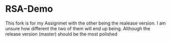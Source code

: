 # RSA-Demo


This fork is for my Assignmet with the other being the realease version. 
I am unsure how different the two of them will end up being. Although the release version (master) should be the most polished 
